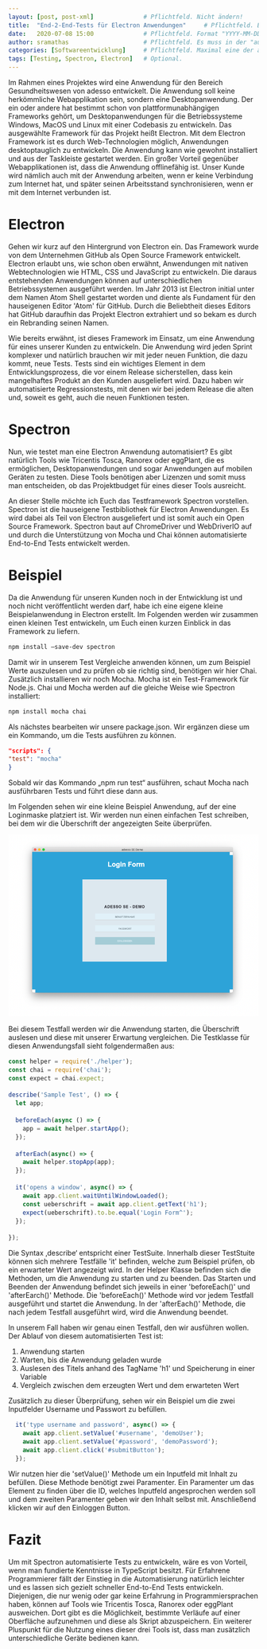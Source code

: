 ```yaml
---
layout: [post, post-xml]              # Pflichtfeld. Nicht ändern!
title:  "End-2-End-Tests für Electron Anwendungen"     # Pflichtfeld. Bitte einen Titel für den Blog Post angeben.
date:   2020-07-08 15:00              # Pflichtfeld. Format "YYYY-MM-DD HH:MM". Muss für Veröffentlichung in der Vergangenheit liegen. (Für Preview egal)
author: sramathas                     # Pflichtfeld. Es muss in der "authors.yml" einen Eintrag mit diesem Namen geben.
categories: [Softwareentwicklung]     # Pflichtfeld. Maximal eine der angegebenen Kategorien verwenden.
tags: [Testing, Spectron, Electron]   # Optional.
---
```


Im Rahmen eines Projektes wird eine Anwendung für den Bereich Gesundheitswesen von adesso entwickelt. 
Die Anwendung soll keine herkömmliche Webapplikation sein, sondern eine Desktopanwendung. 
Der ein oder andere hat bestimmt schon von plattformunabhängigen Frameworks gehört, um Desktopanwendungen für die Betriebssysteme Windows, MacOS und Linux mit einer Codebasis zu entwickeln. 
Das ausgewählte Framework für das Projekt heißt Electron. 
Mit dem Electron Framework ist es durch Web-Technologien möglich, Anwendungen desktoptauglich zu entwickeln.
Die Anwendung kann wie gewohnt installiert und aus der Taskleiste gestartet werden. 
Ein großer Vorteil gegenüber Webapplikationen ist, dass die Anwendung offlinefähig ist.
Unser Kunde wird nämlich auch mit der Anwendung arbeiten, wenn er keine Verbindung zum Internet hat, und später seinen Arbeitsstand synchronisieren, wenn er mit dem Internet verbunden ist.


# Electron

Gehen wir kurz auf den Hintergrund von Electron ein. 
Das Framework wurde von dem Unternehmen GitHub als Open Source Framework entwickelt. 
Electron erlaubt uns, wie schon oben erwähnt, Anwendungen mit nativen Webtechnologien wie HTML, CSS und JavaScript zu entwickeln. 
Die daraus entstehenden Anwendungen können auf unterschiedlichen Betriebssystemen ausgeführt werden. 
Im Jahr 2013 ist Electron initial unter dem Namen Atom Shell gestartet worden und diente als Fundament für den hauseigenen Editor 'Atom' für GitHub.
Durch die Beliebtheit dieses Editors hat GitHub daraufhin das Projekt Electron extrahiert und so bekam es durch ein Rebranding seinen Namen. 

Wie bereits erwähnt, ist dieses Framework im Einsatz, um eine Anwendung für eines unserer Kunden zu entwickeln. 
Die Anwendung wird jeden Sprint komplexer und natürlich brauchen wir mit jeder neuen Funktion, die dazu kommt, neue Tests. 
Tests sind ein wichtiges Element in dem Entwicklungsprozess, die vor einem Release sicherstellen, dass kein mangelhaftes Produkt an den Kunden ausgeliefert wird.
Dazu haben wir automatisierte Regressionstests, mit denen wir bei jedem Release die alten und, soweit es geht, auch die neuen Funktionen testen.



# Spectron

Nun, wie testet man eine Electron Anwendung automatisiert? 
Es gibt natürlich Tools wie Tricentis Tosca, Ranorex oder eggPlant, die es ermöglichen, Desktopanwendungen und sogar Anwendungen auf mobilen Geräten zu testen. 
Diese Tools benötigen aber Lizenzen und somit muss man entscheiden, ob das Projektbudget für eines dieser Tools ausreicht. 
 
An dieser Stelle möchte ich Euch das Testframework Spectron vorstellen. 
Spectron ist die hauseigene Testbibliothek für Electron Anwendungen.
Es wird dabei als Teil von Electron ausgeliefert und ist somit auch ein Open Source Framework.
Spectron baut auf ChromeDriver und WebDriverIO auf und durch die Unterstützung von Mocha und Chai können automatisierte End-to-End Tests entwickelt werden. 



# Beispiel

Da die Anwendung für unseren Kunden noch in der Entwicklung ist und noch nicht veröffentlicht werden darf, habe ich eine eigene kleine Beispielanwendung in Electron erstellt.
Im Folgenden werden wir zusammen einen kleinen Test entwickeln, um Euch einen kurzen Einblick in das Framework zu liefern.
 
```sh
npm install –save-dev spectron 
```
 
 
Damit wir in unserem Test Vergleiche anwenden können, um zum Beispiel Werte auszulesen und zu prüfen ob sie richtig sind, benötigen wir hier Chai. 
Zusätzlich installieren wir noch Mocha. Mocha ist ein Test-Framework für Node.js. 
Chai und Mocha werden auf die gleiche Weise wie Spectron installiert: 

 ```sh
npm install mocha chai 
``` 


Als nächstes bearbeiten wir unsere package.json. 
Wir ergänzen diese um ein Kommando, um die Tests ausführen zu können.

```json
"scripts": { 
"test": "mocha" 
} 
```


Sobald wir das Kommando „npm run test“ ausführen, schaut Mocha nach ausführbaren Tests und führt diese dann aus. 

Im Folgenden sehen wir eine kleine Beispiel Anwendung, auf der eine Loginmaske platziert ist. 
Wir werden nun einen einfachen Test schreiben, bei dem wir die Überschrift der angezeigten Seite überprüfen.

![Login Maske Demo Anwendung](/assets/images/posts/electron-testen-mit-spectron/login_maske.png)

Bei diesem Testfall werden wir die Anwendung starten, die Überschrift auslesen und diese mit unserer Erwartung vergleichen. 
Die Testklasse für diesen Anwendungsfall sieht folgendermaßen aus: 

```typescript
const helper = require('./helper'); 
const chai = require('chai'); 
const expect = chai.expect; 
 
describe('Sample Test', () => { 
  let app; 
 
  beforeEach(async () => { 
    app = await helper.startApp(); 
  }); 
 
  afterEach(async() => { 
    await helper.stopApp(app); 
  }); 
 
  it('opens a window', async() => { 
    await app.client.waitUntilWindowLoaded(); 
    const ueberschrift = await app.client.getText('h1'); 
    expect(ueberschrift).to.be.equal('Login Form^'); 
  }); 
 
}); 
```


Die Syntax ‚describe‘ entspricht einer TestSuite. 
Innerhalb dieser TestStuite können sich mehrere Testfälle 'it' befinden, welche zum Beispiel prüfen, ob ein erwarteter Wert angezeigt wird. 
In der Helper Klasse befinden sich die Methoden, um die Anwendung zu starten und zu beenden. 
Das Starten und Beenden der Anwendung befindet sich jeweils in einer 'beforeEach()' und 'afterEarch()' Methode. 
Die 'beforeEach()' Methode wird vor jedem Testfall ausgeführt und startet die Anwendung.
In der 'afterEach()' Methode, die nach jedem Testfall ausgeführt wird, wird die Anwendung beendet.

In unserem Fall haben wir genau einen Testfall, den wir ausführen wollen. 
Der Ablauf von diesem automatisierten Test ist: 
1. Anwendung starten 
2. Warten, bis die Anwendung geladen wurde 
3. Auslesen des Titels anhand des TagName 'h1' und Speicherung in einer Variable 
4. Vergleich zwischen dem erzeugten Wert und dem erwarteten Wert 

Zusätzlich zu dieser Überprüfung, sehen wir ein Beispiel um die zwei Inputfelder Username und Passwort zu befüllen.

```typescript
  it('type username and password', async() => { 
    await app.client.setValue('#username', 'demoUser');
    await app.client.setValue('#password', 'demoPassword');
    await app.client.click('#submitButton');
  }); 
```

Wir nutzen hier die 'setValue()' Methode um ein Inputfeld mit Inhalt zu befüllen. 
Diese Methode benötigt zwei Paramenter. 
Ein Paramenter um das Element zu finden über die ID, welches Inputfeld angesprochen werden soll und dem zweiten Paramenter geben wir den Inhalt selbst mit.
Anschließend klicken wir auf den Einloggen Button.


# Fazit

Um mit Spectron automatisierte Tests zu entwickeln, wäre es von Vorteil, wenn man fundierte Kenntnisse in TypeScript besitzt.
Für Erfahrene Programmierer fällt der Einstieg in die Automatisierung natürlich leichter und es lassen sich gezielt schneller End-to-End Tests entwickeln. 
Diejenigen, die nur wenig oder gar keine Erfahrung in Programmiersprachen haben, können auf Tools wie Tricentis Tosca, Ranorex oder eggPlant ausweichen.
Dort gibt es die Möglichkeit, bestimmte Verläufe auf einer Oberfläche aufzunehmen und diese als Skript abzuspeichern. 
Ein weiterer Pluspunkt für die Nutzung eines dieser drei Tools ist, dass man zusätzlich unterschiedliche Geräte bedienen kann. 
